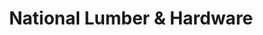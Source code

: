 ---
title: "National Lumber & Hardware"
url: /aguada/national-lumber-und-hardware/
shop: Eisenwaren
---